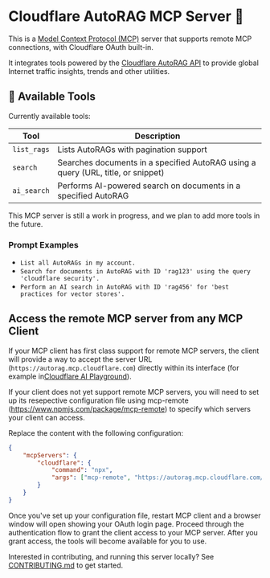 # Cloudflare AutoRAG MCP Server 📡

This is a [Model Context Protocol (MCP)](https://modelcontextprotocol.io/introduction) server that supports remote MCP
connections, with Cloudflare OAuth built-in.

It integrates tools powered by the [Cloudflare AutoRAG API](https://developers.cloudflare.com/autorag/) to provide global
Internet traffic insights, trends and other utilities.

## 🔨 Available Tools

Currently available tools:

| **Tool**    | **Description**                                                                  |
| ----------- | -------------------------------------------------------------------------------- |
| `list_rags` | Lists AutoRAGs with pagination support                                           |
| `search`    | Searches documents in a specified AutoRAG using a query (URL, title, or snippet) |
| `ai_search` | Performs AI-powered search on documents in a specified AutoRAG                   |

This MCP server is still a work in progress, and we plan to add more tools in the future.

### Prompt Examples

- `List all AutoRAGs in my account.`
- `Search for documents in AutoRAG with ID 'rag123' using the query 'cloudflare security'.`
- `Perform an AI search in AutoRAG with ID 'rag456' for 'best practices for vector stores'.`

## Access the remote MCP server from any MCP Client

If your MCP client has first class support for remote MCP servers, the client will provide a way to accept the server URL (`https://autorag.mcp.cloudflare.com`) directly within its interface (for example in[Cloudflare AI Playground](https://playground.ai.cloudflare.com/)).

If your client does not yet support remote MCP servers, you will need to set up its resepective configuration file using mcp-remote (https://www.npmjs.com/package/mcp-remote) to specify which servers your client can access.

Replace the content with the following configuration:

```json
{
	"mcpServers": {
		"cloudflare": {
			"command": "npx",
			"args": ["mcp-remote", "https://autorag.mcp.cloudflare.com/sse"]
		}
	}
}
```

Once you've set up your configuration file, restart MCP client and a browser window will open showing your OAuth login page. Proceed through the authentication flow to grant the client access to your MCP server. After you grant access, the tools will become available for you to use.

Interested in contributing, and running this server locally? See [CONTRIBUTING.md](CONTRIBUTING.md) to get started.
